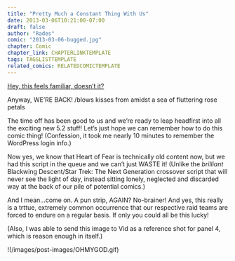 ```yaml
---
title: "Pretty Much a Constant Thing With Us"
date: 2013-03-06T10:21:00-07:00
draft: false
author: "Rades"
comic: "2013-03-06-bugged.jpg"
chapter: Comic
chapter_link: CHAPTERLINKTEMPLATE
tags: TAGSLISTTEMPLATE
related_comics: RELATEDCOMICTEMPLATE
---
```


<a href="/comic/glyph-of-ireworks">Hey, this feels familiar, doesn’t it?</a>


Anyway, WE’RE BACK! /blows kisses from amidst a sea of fluttering rose petals


The time off has been good to us and we’re ready to leap headfirst into all the exciting new 5.2 stuff! Let’s just hope we can remember how to do this comic thing! (Confession, it took me nearly 10 minutes to remember the WordPress login info.)


Now yes, we know that Heart of Fear is technically old content now, but we had this script in the queue and we can’t just WASTE it! (Unlike the *brilliant* Blackwing Descent/Star Trek: The Next Generation crossover script that will never see the light of day, instead sitting lonely, neglected and discarded way at the back of our pile of potential comics.)


And I mean…come on. A pun strip, AGAIN? No-brainer! And yes, this really is a trttue, extremely common occurrence that our respective raid teams are forced to endure on a regular basis. If only you could all be this lucky!


(Also, I was able to send this image to Vid as a reference shot for panel 4, which is reason enough in itself.)


!(/images/post-images/OHMYGOD.gif)

